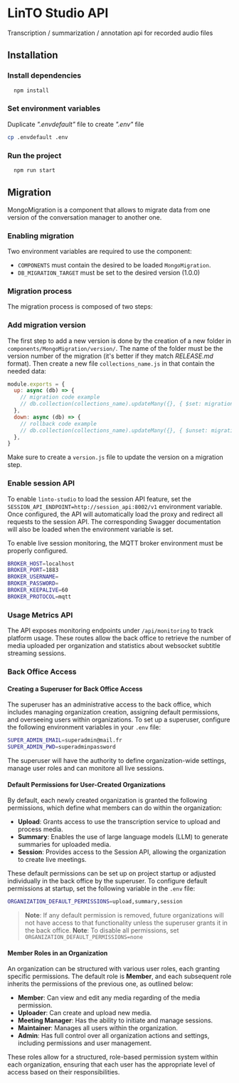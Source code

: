 # LinTO Studio API

Transcription / summarization / annotation api for recorded audio files

## Installation

### Install dependencies

```bash
  npm install
```

### Set environment variables

Duplicate _".envdefault"_ file to create _".env"_ file

```bash
cp .envdefault .env
```

### Run the project

```bash
  npm run start
```

## Migration

MongoMigration is a component that allows to migrate data from one version of the conversation manager to another one.

### Enabling migration

Two environment variables are required to use the component:

- `COMPONENTS` must contain the desired to be loaded `MongoMigration`.
- `DB_MIGRATION_TARGET` must be set to the desired version (1.0.0)

### Migration process

The migration process is composed of two steps:

### Add migration version

The first step to add a new version is done by the creation of a new folder in `components/MongoMigration/version/`. The name of the folder must be the version number of the migration (it's better if they match _RELEASE.md_ format). Then create a new file `collections_name.js` in that contain the needed data:

```javascript
module.exports = {
  up: async (db) => {
    // migration code example
    // db.collection(collections_name).updateMany({}, { $set: migration_update })
  },
  down: async (db) => {
    // rollback code example
    // db.collection(collections_name).updateMany({}, { $unset: migration_update })
  },
}
```

Make sure to create a `version.js` file to update the version on a migration step.

### Enable session API

To enable `linto-studio` to load the session API feature, set the `SESSION_API_ENDPOINT=http://session_api:8002/v1` environment variable. Once configured, the API will automatically load the proxy and redirect all requests to the session API. The corresponding Swagger documentation will also be loaded when the environment variable is set.

To enable live session monitoring, the MQTT broker environment must be properly configured.

```bash
BROKER_HOST=localhost
BROKER_PORT=1883
BROKER_USERNAME=
BROKER_PASSWORD=
BROKER_KEEPALIVE=60
BROKER_PROTOCOL=mqtt
```

### Usage Metrics API

The API exposes monitoring endpoints under `/api/monitoring` to track platform usage.
These routes allow the back office to retrieve the number of media uploaded per
organization and statistics about websocket subtitle streaming sessions.

### Back Office Access

#### Creating a Superuser for Back Office Access

The superuser has an administrative access to the back office, which includes managing organization creation, assigning default permissions, and overseeing users within organizations. To set up a superuser, configure the following environment variables in your `.env` file:

```bash
SUPER_ADMIN_EMAIL=superadmin@mail.fr
SUPER_ADMIN_PWD=superadminpassword
```

The superuser will have the authority to define organization-wide settings, manage user roles and can monitore all live sessions.

#### Default Permissions for User-Created Organizations

By default, each newly created organization is granted the following permissions, which define what members can do within the organization:

- **Upload**: Grants access to use the transcription service to upload and process media.
- **Summary**: Enables the use of large language models (LLM) to generate summaries for uploaded media.
- **Session**: Provides access to the Session API, allowing the organization to create live meetings.

These default permissions can be set up on project startup or adjusted individually in the back office by the superuser.
To configure default permissions at startup, set the following variable in the `.env` file:

```bash
ORGANIZATION_DEFAULT_PERMISSIONS=upload,summary,session
```

> **Note**: If any default permission is removed, future organizations will not have access to that functionality unless the superuser grants it in the back office.
> **Note**: To disable all permissions, set `ORGANIZATION_DEFAULT_PERMISSIONS=none`

#### Member Roles in an Organization

An organization can be structured with various user roles, each granting specific permissions. The default role is **Member**, and each subsequent role inherits the permissions of the previous one, as outlined below:

- **Member**: Can view and edit any media regarding of the media permission.
- **Uploader**: Can create and upload new media.
- **Meeting Manager**: Has the ability to initiate and manage sessions.
- **Maintainer**: Manages all users within the organization.
- **Admin**: Has full control over all organization actions and settings, including permissions and user management.

These roles allow for a structured, role-based permission system within each organization, ensuring that each user has the appropriate level of access based on their responsibilities.
